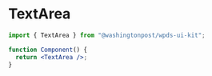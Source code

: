 # TextArea

```jsx
import { TextArea } from "@washingtonpost/wpds-ui-kit";

function Component() {
  return <TextArea />;
}
```
